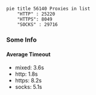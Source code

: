 
```mermaid
pie title 56140 Proxies in list
    "HTTP" : 25220
    "HTTPS": 8049
    "SOCKS" : 29716
```

### Some Info
#### Average Timeout

- mixed: 3.6s
- http: 1.8s
- https: 8.2s
- socks: 5.1s